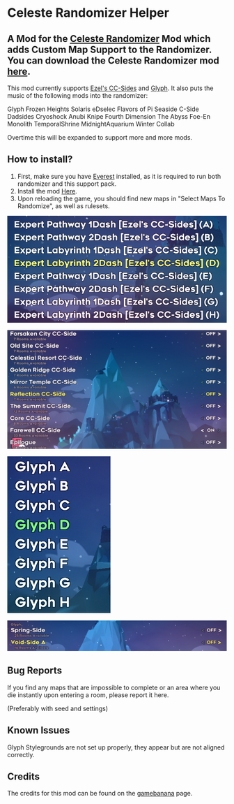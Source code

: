 # Celeste Randomizer Helper
A Mod for the [Celeste Randomizer](https://github.com/rhelmot/CelesteRandomizer) Mod which adds Custom Map Support to the Randomizer. You can download the Celeste Randomizer mod [here](https://gamebanana.com/tools/6848).
-
This mod currently supports [Ezel's CC-Sides](https://gamebanana.com/maps/207309) and [Glyph](https://gamebanana.com/maps/209296).
It also puts the music of the following mods into the randomizer:

Glyph
Frozen Heights
Solaris
eDselec
Flavors of Pi
Seaside C-Side
Dadsides
Cryoshock
Anubi
Knipe
Fourth Dimension
The Abyss
Foe-En Monolith
TemporalShrine
MidnightAquarium
Winter Collab

Overtime this will be expanded to support more and more mods.

How to install?
-
1. First, make sure you have [Everest](https://everestapi.github.io/) installed, as it is required to run both randomizer and this support pack.
2. Install the mod [Here](https://gamebanana.com/mods/53709).
3. Upon reloading the game, you should find new maps in "Select Maps To Randomize", as well as rulesets.

![folder_structure](img/ezelrules.png)

![folder_structure](img/ezelmaps.png)

![folder_structure](img/glyphrules.png)

![folder_structure](img/glyphmaps.png)

Bug Reports
-
If you find any maps that are impossible to complete or an area where you die instantly upon entering a room, please report it here.

(Preferably with seed and settings)

Known Issues
-

Glyph Stylegrounds are not set up properly, they appear but are not aligned correctly.

Credits
-
The credits for this mod can be found on the [gamebanana](https://gamebanana.com/mods/53709) page.

